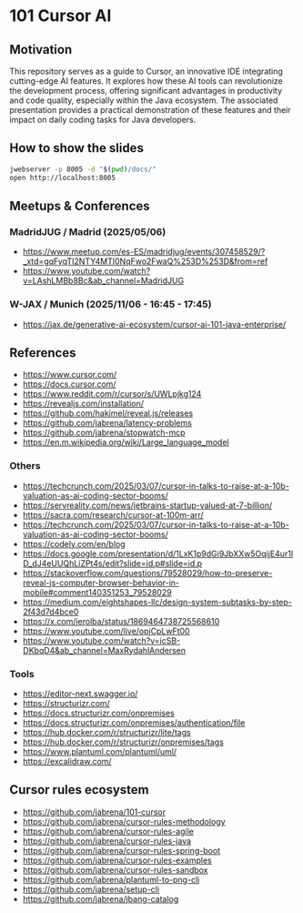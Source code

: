 # 101 Cursor AI

## Motivation

This repository serves as a guide to Cursor, an innovative IDE integrating cutting-edge AI features. It explores how these AI tools can revolutionize the development process, offering significant advantages in productivity and code quality, especially within the Java ecosystem. The associated presentation provides a practical demonstration of these features and their impact on daily coding tasks for Java developers.

## How to show the slides

```bash
jwebserver -p 8005 -d "$(pwd)/docs/"
open http://localhost:8005
```

## Meetups & Conferences

### MadridJUG / Madrid (2025/05/06)

- https://www.meetup.com/es-ES/madridjug/events/307458529/?_xtd=gqFyqTI2NTY4MTI0NqFwo2FwaQ%253D%253D&from=ref
- https://www.youtube.com/watch?v=LAshLMBb8Bc&ab_channel=MadridJUG

### W-JAX / Munich (2025/11/06 - 16:45 - 17:45)

- https://jax.de/generative-ai-ecosystem/cursor-ai-101-java-enterprise/

## References

- https://www.cursor.com/
- https://docs.cursor.com/
- https://www.reddit.com/r/cursor/s/UWLpjkg124
- https://revealjs.com/installation/
- https://github.com/hakimel/reveal.js/releases
- https://github.com/jabrena/latency-problems
- https://github.com/jabrena/stopwatch-mcp
- https://en.m.wikipedia.org/wiki/Large_language_model

### Others

- https://techcrunch.com/2025/03/07/cursor-in-talks-to-raise-at-a-10b-valuation-as-ai-coding-sector-booms/
- https://servreality.com/news/jetbrains-startup-valued-at-7-billion/
- https://sacra.com/research/cursor-at-100m-arr/
- https://techcrunch.com/2025/03/07/cursor-in-talks-to-raise-at-a-10b-valuation-as-ai-coding-sector-booms/
- https://codely.com/en/blog
- https://docs.google.com/presentation/d/1LxK1p9dGi9JbXXw5OqijE4ur1ID_dJ4eUUQhLiZPt4s/edit?slide=id.p#slide=id.p
- https://stackoverflow.com/questions/79528029/how-to-preserve-reveal-js-computer-browser-behavior-in-mobile#comment140351253_79528029
- https://medium.com/eightshapes-llc/design-system-subtasks-by-step-2f43d7d4bce0
- https://x.com/jerolba/status/1869464738725568610
- https://www.youtube.com/live/opjCpLwFt00
- https://www.youtube.com/watch?v=icSB-DKbqD4&ab_channel=MaxRydahlAndersen

### Tools

- https://editor-next.swagger.io/
- https://structurizr.com/
- https://docs.structurizr.com/onpremises
- https://docs.structurizr.com/onpremises/authentication/file
- https://hub.docker.com/r/structurizr/lite/tags
- https://hub.docker.com/r/structurizr/onpremises/tags
- https://www.plantuml.com/plantuml/uml/
- https://excalidraw.com/

## Cursor rules ecosystem

- https://github.com/jabrena/101-cursor
- https://github.com/jabrena/cursor-rules-methodology
- https://github.com/jabrena/cursor-rules-agile
- https://github.com/jabrena/cursor-rules-java
- https://github.com/jabrena/cursor-rules-spring-boot
- https://github.com/jabrena/cursor-rules-examples
- https://github.com/jabrena/cursor-rules-sandbox
- https://github.com/jabrena/plantuml-to-png-cli
- https://github.com/jabrena/setup-cli
- https://github.com/jabrena/jbang-catalog
